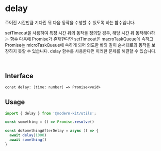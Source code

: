 # delay

주어진 시간만큼 기다린 뒤 다음 동작을 수행할 수 있도록 하는 함수입니다.

setTimeout을 사용하여 특정 시간 뒤의 동작을 정의할 경우, 해당 시간 뒤 동작해야하는 함수 다음에 Promise가 존재한다면 setTimeout은 macroTaskQueue에 속하고 Promise는 microTaskQueue에 속하게 되어 의도한 바와 같이 순서대로의 동작을 보장하지 못할 수 있습니다. delay 함수를 사용한다면 이러한 문제를 해결할 수 있습니다.

<br />

## Interface
```tsx
const delay: (time: number) => Promise<void>
```

## Usage
```ts
import { delay } from '@modern-kit/utils';

const something = () => Promise.resolve()

const doSomethingAfterDelay = async () => {
  await delay(1000)
  await something()
}
```